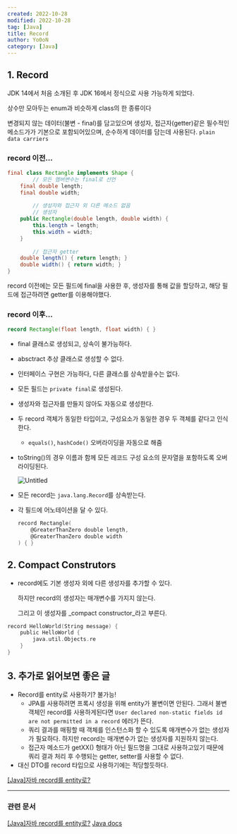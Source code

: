 ```yaml
---
created: 2022-10-28
modified: 2022-10-28
tag: [Java]
title: Record
author: Yo0oN
category: [Java]
---
```


## 1. Record


JDK 14에서 처음 소개된 후 JDK 16에서 정식으로 사용 가능하게 되었다.

상수만 모아두는 enum과 비슷하게 class의 한 종류이다

변경되지 않는 데이터(불변 - final)를 담고있으며 생성자, 접근자(getter)같은 필수적인 메소드가가 기본으로 포함되어있으며, 순수하게 데이터를 담는데 사용된다. `plain data carriers`


### record 이전...

```java
final class Rectangle implements Shape {
		// 모든 멤버변수는 final로 선언
    final double length;
    final double width;
    
		// 생성자와 접근자 외 다른 메소드 없음
		// 생성자
    public Rectangle(double length, double width) {
        this.length = length;
        this.width = width;
    }
    
		// 접근자 getter
    double length() { return length; }
    double width() { return width; }
}
```

record 이전에는 모든 필드에 final을 사용한 후, 생성자를 통해 값을 할당하고, 해당 필드에 접근하려면 getter를 이용해야했다.



### record 이후...

```java
record Rectangle(float length, float width) { }
```

-   final 클래스로 생성되고, 상속이 불가능하다.
-   absctract 추상 클래스로 생성할 수 없다.
-   인터페이스 구현은 가능하다, 다른 클래스를 상속받을수는 없다.
-   모든 필드는 `private final`로 생성된다.
-   생성자와 접근자를 만들지 않아도 자동으로 생성한다.
-   두 record 객체가 동일한 타입이고, 구성요소가 동일한 경우 두 객체를 같다고 인식한다.
    -   `equals()`, `hashCode()` 오버라이딩을 자동으로 해줌
-   toString()의 경우 이름과 함께 모든 레코드 구성 요소의 문자열을 포함하도록 오버라이딩된다.
    
    ![Untitled](https://s3-us-west-2.amazonaws.com/secure.notion-static.com/54a63a82-0842-46d1-a12d-3bf764c39d55/Untitled.png)
    
-   모든 record는 `java.lang.Record`를 상속받는다.
-   각 필드에 어노테이션을 달 수 있다.
    ```go
    record Rectangle(
        @GreaterThanZero double length,
        @GreaterThanZero double width
    ) { }
    ```
    


## 2. Compact Construtors

-   record에도 기본 생성자 외에 다른 생성자를 추가할 수 있다.
    
    하지만 record의 생성자는 매개변수를 가지지 않는다.
    
    그리고 이 생성자를 _compact constructor_라고 부른다.
    

```go
record HelloWorld(String message) {
	public HelloWorld {
		java.util.Objects.re
	}
}
```


## 3. 추가로 읽어보면 좋은 글

-   Record를 entity로 사용하기? 불가능!
    -   JPA를 사용하려면 프록시 생성을 위해 entity가 불변이면 안된다. 그래서 불변객체인 record를 사용하게된다면 `User declared non-static fields id are not permitted in a record` 에러가 뜬다.
    -   쿼리 결과를 매핑할 때 객체를 인스턴스화 할 수 있도록 매개변수가 없는 생성자가 필요하다. 하지만 record는 매개변수가 없는 생성자를 지원하지 않는다.
    -   접근자 메소드가 getXX() 형태가 아닌 필드명을 그대로 사용하고있기 때문에 쿼리 결과 처리 후 수행되는 getter, setter를 사용할 수 없다.
-   대신 DTO를 record 타입으로 사용하기에는 적당할듯하다.

[[Java]자바 record를 entity로?](https://velog.io/@power0080/java%EC%9E%90%EB%B0%94-record%EB%A5%BC-entity%EB%A1%9C)

---


### 관련 문서
[[Java]자바 record를 entity로?](https://velog.io/@power0080/java%EC%9E%90%EB%B0%94-record%EB%A5%BC-entity%EB%A1%9C)
[Java docs](https://docs.oracle.com/en/java/javase/16/language/records.html)